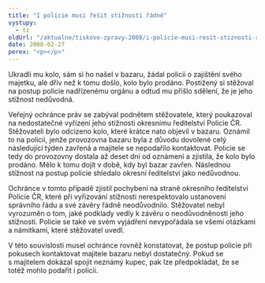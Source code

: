 ```yaml
---
title: "I policie musí řešit stížnosti řádně"
vystupy:
  - tz
oldUrl: "/aktualne/tiskove-zpravy-2008/i-policie-musi-resit-stiznosti-radne"
date: 2008-02-27
perex: "<p></p>"
---
```


<!-- imported from the old website -->

<p class="Normln-web">Ukradli mu kolo, sám si ho našel v bazaru, žádal policii o zajištění svého majetku, ale dřív než k tomu došlo, kolo bylo prodáno. Postižený si stěžoval na postup policie nadřízenému orgánu a odtud mu přišlo sdělení, že je jeho stížnost nedůvodná.</p><p class="Normln-web">Veřejný ochránce práv se zabýval podnětem stěžovatele, který poukazoval na nedostatečné vyřízení jeho stížnosti okresnímu ředitelství Policie ČR. Stěžovateli bylo odcizeno kolo, které krátce nato objevil v bazaru. Oznámil to na policii, jenže provozovna bazaru byla z důvodu dovolené celý následující týden zavřená a majitele se nepodařilo kontaktovat. Policie se tedy do provozovny dostala až deset dní od oznámení a zjistila, že kolo bylo prodáno. Mělo k tomu dojít v době, kdy byl bazar zavřen. Následnou stížnost na postup policie shledalo okresní ředitelství jako nedůvodnou.</p><p class="Normln-web">Ochránce v tomto případě zjistil pochybení na straně okresního ředitelství Policie ČR, které při vyřizování stížnosti nerespektovalo ustanovení správního řádu a své závěry řádně neodůvodnilo. Stěžovatel nebyl vyrozuměn o tom, jaké podklady vedly k závěru o neodůvodněnosti jeho stížnosti. Policie se také ve svém vyjádření nevypořádala se všemi otázkami a námitkami, které stěžovatel uvedl.</p><p class="Normln-web">V této souvislosti musel ochránce rovněž konstatovat, že postup policie při pokusech kontaktovat majitele bazaru nebyl dostatečný. Pokud se s majitelem dokázal spojit neznámý kupec, pak lze předpokládat, že se totéž mohlo podařit i policii.</p><p class="Normln"> </p>

